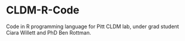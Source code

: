 # CLDM-R-Code
Code in R programming language for Pitt CLDM lab, under grad student Ciara Willett and PhD Ben Rottman.
